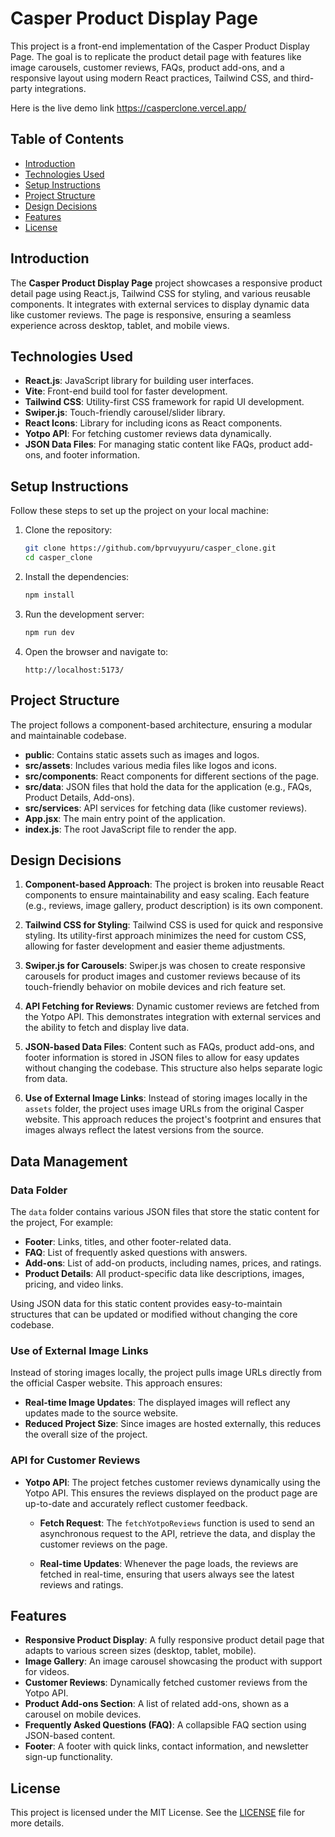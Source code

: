 # Casper Product Display Page

This project is a front-end implementation of the Casper Product Display Page. The goal is to replicate the product detail page with features like image carousels, customer reviews, FAQs, product add-ons, and a responsive layout using modern React practices, Tailwind CSS, and third-party integrations.

Here is the live demo link https://casperclone.vercel.app/

## Table of Contents

- [Introduction](#introduction)
- [Technologies Used](#technologies-used)
- [Setup Instructions](#setup-instructions)
- [Project Structure](#project-structure)
- [Design Decisions](#design-decisions)
- [Features](#features)
- [License](#license)

## Introduction

The **Casper Product Display Page** project showcases a responsive product detail page using React.js, Tailwind CSS for styling, and various reusable components. It integrates with external services to display dynamic data like customer reviews. The page is responsive, ensuring a seamless experience across desktop, tablet, and mobile views.

## Technologies Used

- **React.js**: JavaScript library for building user interfaces.
- **Vite**: Front-end build tool for faster development.
- **Tailwind CSS**: Utility-first CSS framework for rapid UI development.
- **Swiper.js**: Touch-friendly carousel/slider library.
- **React Icons**: Library for including icons as React components.
- **Yotpo API**: For fetching customer reviews data dynamically.
- **JSON Data Files**: For managing static content like FAQs, product add-ons, and footer information.

## Setup Instructions

Follow these steps to set up the project on your local machine:

1. Clone the repository:

   ```bash
   git clone https://github.com/bprvuyyuru/casper_clone.git
   cd casper_clone
   ```

2. Install the dependencies:

   ```bash
   npm install
   ```

3. Run the development server:

   ```bash
   npm run dev
   ```

4. Open the browser and navigate to:
   ```
   http://localhost:5173/
   ```

## Project Structure

The project follows a component-based architecture, ensuring a modular and maintainable codebase.

- **public**: Contains static assets such as images and logos.
- **src/assets**: Includes various media files like logos and icons.
- **src/components**: React components for different sections of the page.
- **src/data**: JSON files that hold the data for the application (e.g., FAQs, Product Details, Add-ons).
- **src/services**: API services for fetching data (like customer reviews).
- **App.jsx**: The main entry point of the application.
- **index.js**: The root JavaScript file to render the app.

## Design Decisions

1. **Component-based Approach**:
   The project is broken into reusable React components to ensure maintainability and easy scaling. Each feature (e.g., reviews, image gallery, product description) is its own component.

2. **Tailwind CSS for Styling**:
   Tailwind CSS is used for quick and responsive styling. Its utility-first approach minimizes the need for custom CSS, allowing for faster development and easier theme adjustments.

3. **Swiper.js for Carousels**:
   Swiper.js was chosen to create responsive carousels for product images and customer reviews because of its touch-friendly behavior on mobile devices and rich feature set.

4. **API Fetching for Reviews**:
   Dynamic customer reviews are fetched from the Yotpo API. This demonstrates integration with external services and the ability to fetch and display live data.

5. **JSON-based Data Files**:
   Content such as FAQs, product add-ons, and footer information is stored in JSON files to allow for easy updates without changing the codebase. This structure also helps separate logic from data.

6. **Use of External Image Links**:
   Instead of storing images locally in the `assets` folder, the project uses image URLs from the original Casper website. This approach reduces the project's footprint and ensures that images always reflect the latest versions from the source.

## Data Management

### Data Folder

The `data` folder contains various JSON files that store the static content for the project, For example:

- **Footer**: Links, titles, and other footer-related data.
- **FAQ**: List of frequently asked questions with answers.
- **Add-ons**: List of add-on products, including names, prices, and ratings.
- **Product Details**: All product-specific data like descriptions, images, pricing, and video links.

Using JSON data for this static content provides easy-to-maintain structures that can be updated or modified without changing the core codebase.

### Use of External Image Links

Instead of storing images locally, the project pulls image URLs directly from the official Casper website. This approach ensures:

- **Real-time Image Updates**: The displayed images will reflect any updates made to the source website.
- **Reduced Project Size**: Since images are hosted externally, this reduces the overall size of the project.

### API for Customer Reviews

- **Yotpo API**: The project fetches customer reviews dynamically using the Yotpo API. This ensures the reviews displayed on the product page are up-to-date and accurately reflect customer feedback.

  - **Fetch Request**: The `fetchYotpoReviews` function is used to send an asynchronous request to the API, retrieve the data, and display the customer reviews on the page.

  - **Real-time Updates**: Whenever the page loads, the reviews are fetched in real-time, ensuring that users always see the latest reviews and ratings.

## Features

- **Responsive Product Display**: A fully responsive product detail page that adapts to various screen sizes (desktop, tablet, mobile).
- **Image Gallery**: An image carousel showcasing the product with support for videos.
- **Customer Reviews**: Dynamically fetched customer reviews from the Yotpo API.
- **Product Add-ons Section**: A list of related add-ons, shown as a carousel on mobile devices.
- **Frequently Asked Questions (FAQ)**: A collapsible FAQ section using JSON-based content.
- **Footer**: A footer with quick links, contact information, and newsletter sign-up functionality.

## License

This project is licensed under the MIT License. See the [LICENSE](LICENSE) file for more details.
